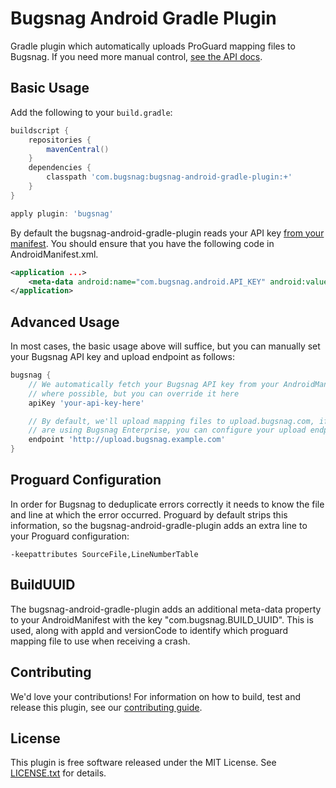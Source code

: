 Bugsnag Android Gradle Plugin
=============================

Gradle plugin which automatically uploads ProGuard mapping files to Bugsnag. If you
need more manual control, [see the API docs](https://bugsnag.com/docs/notifiers/android/proguard).

Basic Usage
-----------

Add the following to your `build.gradle`:

```groovy
buildscript {
    repositories {
        mavenCentral()
    }
    dependencies {
        classpath 'com.bugsnag:bugsnag-android-gradle-plugin:+'
    }
}

apply plugin: 'bugsnag'
```

By default the bugsnag-android-gradle-plugin reads your API key [from your manifest](https://github.com/bugsnag/bugsnag-android#configuring-your-androidmanifest). You should ensure that you have the following code in AndroidManifest.xml.

```xml
<application ...>
    <meta-data android:name="com.bugsnag.android.API_KEY" android:value="your-api-key-here"/>
</application>
```

Advanced Usage
--------------

In most cases, the basic usage above will suffice, but you can manually set
your Bugsnag API key and upload endpoint as follows:

```groovy
bugsnag {
    // We automatically fetch your Bugsnag API key from your AndroidManifest
    // where possible, but you can override it here
    apiKey 'your-api-key-here'

    // By default, we'll upload mapping files to upload.bugsnag.com, if you
    // are using Bugsnag Enterprise, you can configure your upload endpoint
    endpoint 'http://upload.bugsnag.example.com'
}
```

Proguard Configuration
----------------------

In order for Bugsnag to deduplicate errors correctly it needs to know the file and line at which the error
occurred. Proguard by default strips this information, so the bugsnag-android-gradle-plugin adds an extra
line to your Proguard configuration:

    -keepattributes SourceFile,LineNumberTable

BuildUUID
---------

The bugsnag-android-gradle-plugin adds an additional meta-data property to your AndroidManifest with the
key "com.bugsnag.BUILD_UUID". This is used, along with appId and versionCode to identify which proguard
mapping file to use when receiving a crash.

Contributing
------------

We'd love your contributions! For information on how to build, test and release
this plugin, see our [contributing guide](CONTRIBUTING.md).


License
-------

This plugin is free software released under the MIT License. See
[LICENSE.txt](LICENSE.txt) for details.
